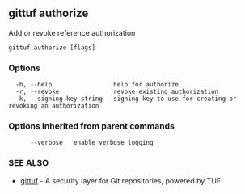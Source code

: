 ## gittuf authorize

Add or revoke reference authorization

```
gittuf authorize [flags]
```

### Options

```
  -h, --help                 help for authorize
  -r, --revoke               revoke existing authorization
  -k, --signing-key string   signing key to use for creating or revoking an authorization
```

### Options inherited from parent commands

```
      --verbose   enable verbose logging
```

### SEE ALSO

* [gittuf](gittuf.md)	 - A security layer for Git repositories, powered by TUF


